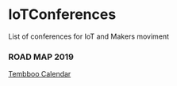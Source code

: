 # IoTConferences
List of conferences for IoT and Makers moviment


### ROAD MAP 2019

[Tembboo Calendar](https://calendar.google.com/calendar/embed?src=temboo.com_5k7ep0i68mqi8bqjumbmru6qjk%40group.calendar.google.com&ctz=America%2FNew_York)
